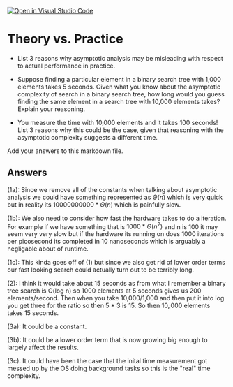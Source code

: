 [![Open in Visual Studio Code](https://classroom.github.com/assets/open-in-vscode-718a45dd9cf7e7f842a935f5ebbe5719a5e09af4491e668f4dbf3b35d5cca122.svg)](https://classroom.github.com/online_ide?assignment_repo_id=11859462&assignment_repo_type=AssignmentRepo)
# Theory vs. Practice

- List 3 reasons why asymptotic analysis may be misleading with respect to
  actual performance in practice.

- Suppose finding a particular element in a binary search tree with 1,000
  elements takes 5 seconds. Given what you know about the asymptotic complexity
  of search in a binary search tree, how long would you guess finding the same
  element in a search tree with 10,000 elements takes? Explain your reasoning.

- You measure the time with 10,000 elements and it takes 100 seconds! List 3
  reasons why this could be the case, given that reasoning with the asymptotic
  complexity suggests a different time.

Add your answers to this markdown file.


## Answers
(1a): Since we remove all of the constants when talking about asymptotic analysis we could have something represented as $\Theta(n)$ which is very quick but in reality its $10000000000 * \Theta(n)$ which is painfully slow.

(1b): We also need to consider how fast the hardware takes to do a iteration. For example if we have something that is $1000 * \Theta(n^2)$ and n is $100$ it may seem very very slow but if the hardware its running on does $1000$ iterations per picosecond its completed in $10$ nanoseconds which is arguably a negligable about of runtime.

(1c): This kinda goes off of (1) but since we also get rid of lower order terms our fast looking search could actually turn out to be terribly long.

(2): I think it would take about $15$ seconds as from what I remember a binary tree search is O(log n) so $1000$ elements at $5$ seconds gives us $200$ elements/second. Then when you take 10,000/1,000 and then put it into log you get three for the ratio so then 5 * 3 is $15$. So then $10,000$ elements takes $15$ seconds.

(3a): It could be a constant.

(3b): It could be a lower order term that is now growing big enough to largely affect the results.

(3c): It could have been the case that the inital time measurement got messed up by the OS doing background tasks so this is the "real" time complexity.

